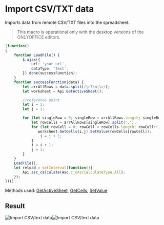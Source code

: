 # Import CSV/TXT data

Imports data from remote CSV/TXT files into the spreadsheet.

> This macro is operational only with the desktop versions of the ONLYOFFICE editors.

<!-- This code snippet is shown in the screenshot. -->

<!-- eslint-skip -->

``` ts
(function() 
{
    function LoadFile() {
        $.ajax({
            url: 'your url',
            dataType: 'text',
        }).done(successFunction);
    }
    function successFunction(data) {
        let arrAllRows = data.split(/\r?\n|\r/);
        let worksheet = Api.GetActiveSheet();

        //reference point
        let i = 1;
        let j = 1;

        for (let singleRow = 0; singleRow < arrAllRows.length; singleRow++) {
            let rowCells = arrAllRows[singleRow].split(',');
            for (let rowCell = 0; rowCell < rowCells.length; rowCell++) {
               worksheet.GetCells(i,j).SetValue(rowCells[rowCell]);
                j = j + 1;
            }
            i = i + 1;
            j = 1;
        }
    }
    LoadFile();
    let reload = setInterval(function(){
        Api.asc_calculate(Asc.c_oAscCalculateType.All);
    });
})();
```

Methods used: [GetActiveSheet](../../../../office-api/usage-api/spreadsheet-api/Api/Methods/GetActiveSheet.md), [GetCells](../../../../office-api/usage-api/spreadsheet-api/ApiWorksheet/Methods/GetCells.md), [SetValue](../../../../office-api/usage-api/spreadsheet-api/ApiRange/Methods/SetValue.md)

## Result

![Import CSV/text data](/assets/images/plugins/import-csv-macro.png#gh-light-mode-only)![Import CSV/text data](/assets/images/plugins/import-csv-macro.dark.png#gh-dark-mode-only)

